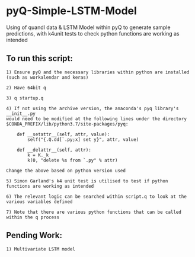 # pyQ-Simple-LSTM-Model

Using of quandl data &amp; LSTM Model within pyQ to generate sample predictions, with k4unit tests to check python functions are working as intended

## To run this script:
```
1) Ensure pyQ and the necessary libraries within python are installed (such as workalendar and keras)

2) Have 64bit q 

3) q startup.q

4) If not using the archive version, the anaconda's pyq library's __init__.py 
would need to be modified at the following lines under the directory $CONDA_PREFIX/lib/python3.7/site-packages/pyq:

    def __setattr__(self, attr, value):
        self("{.Q.dd[`.py;x] set y}", attr, value)

    def __delattr__(self, attr):
        k = K._k
        k(0, "delete %s from `.py" % attr)

Change the above based on python version used 

5) Simon Garland's k4 unit test is utilised to test if python functions are working as intended

6) The relevant logic can be searched within script.q to look at the various variables defined

7) Note that there are various python functions that can be called within the q process 
```


## Pending Work:
```
1) Multivariate LSTM model
```
